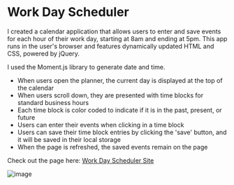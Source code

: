 # Work Day Scheduler
I created a calendar application that allows users to enter and save events for each hour of their work day, starting at 8am and ending at 5pm.
This app runs in the user's browser and features dynamically updated HTML and CSS, powered by jQuery.

I used the Moment.js library to generate date and time. 

* When users open the planner, the current day is displayed at the top of the calendar
* When users scroll down, they are presented with time blocks for standard business hours
* Each time block is color coded to indicate if it is in the past, present, or future
* Users can enter their events when clicking in a time block
* Users can save their time block entries by clicking the 'save' button, and it will be saved in their local storage
* When the page is refreshed, the saved events remain on the page

Check out the page here: [Work Day Scheduler Site](https://mteubnerfoster.github.io/work-day-scheduler/)


![image](https://user-images.githubusercontent.com/89106290/137097637-39974e1e-9080-49f9-91c9-bcb85b811758.png)
